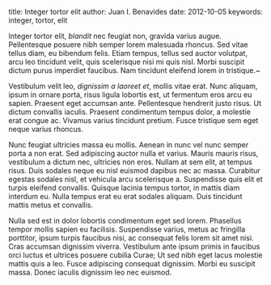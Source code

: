title: Integer tortor elit
author: Juan I. Benavides
date: 2012-10-05
keywords: integer, tortor, elit

Integer tortor elit, *blandit* nec feugiat non, gravida varius augue. Pellentesque posuere nibh semper lorem malesuada rhoncus. Sed vitae tellus diam, eu bibendum felis. Etiam tempus, tellus sed auctor volutpat, arcu leo tincidunt velit, quis scelerisque nisi mi quis nisl. Morbi suscipit dictum purus imperdiet faucibus. Nam tincidunt eleifend lorem in tristique.~

Vestibulum velit leo, *dignissim* *a* *laoreet* *et*, mollis vitae erat. Nunc aliquam, ipsum in ornare porta, risus ligula lobortis est, ut fermentum eros arcu eu sapien. Praesent eget accumsan ante. Pellentesque hendrerit justo risus. Ut dictum convallis iaculis. Praesent condimentum tempus dolor, a molestie erat congue ac. Vivamus varius tincidunt pretium. Fusce tristique sem eget neque varius rhoncus.

Nunc feugiat ultricies massa eu mollis. Aenean in nunc vel nunc semper porta a non erat. Sed adipiscing auctor nulla et varius. Mauris mauris risus, vestibulum a dictum nec, ultricies non eros. Nullam at sem elit, at tempus risus. Duis sodales neque eu nisl euismod dapibus nec ac massa. Curabitur egestas sodales nisl, et vehicula arcu scelerisque a. Suspendisse quis elit et turpis eleifend convallis. Quisque lacinia tempus tortor, in mattis diam interdum eu. Nulla tempus erat eu erat sodales aliquam. Duis tincidunt mattis metus et convallis.

Nulla sed est in dolor lobortis condimentum eget sed lorem. Phasellus tempor mollis sapien eu facilisis. Suspendisse varius, metus ac fringilla porttitor, ipsum turpis faucibus nisi, ac consequat felis lorem sit amet nisi. Cras accumsan dignissim viverra. Vestibulum ante ipsum primis in faucibus orci luctus et ultrices posuere cubilia Curae; Ut sed nibh eget lacus molestie mattis quis a leo. Fusce adipiscing consequat dignissim. Morbi eu suscipit massa. Donec iaculis dignissim leo nec euismod.